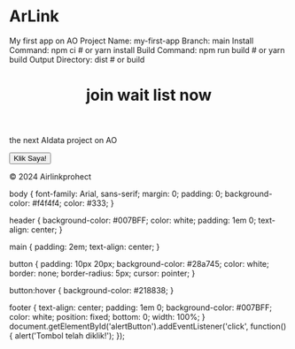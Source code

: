 # ArLink
My first app on AO
Project Name: my-first-app
Branch: main
Install Command: npm ci  # or yarn install
Build Command: npm run build  # or yarn build
Output Directory: dist  # or build
<!DOCTYPE html>
<html lang="en">
<head>
    <meta charset="UTF-8">
    <meta name="viewport" content="width=device-width, initial-scale=1.0">
    <title>Contoh Web Sederhana</title>
    <link rel="stylesheet" href="styles.css">
</head>
<body>
    <header>
        <h1>join wait list now</h1>
    </header>
    <main>
        <p>the next AIdata project on AO</p>
        <button id="alertButton">Klik Saya!</button>
    </main>
    <footer>
        <p>&copy; 2024 Airlinkprohect</p>
    </footer>
    <script src="script.js"></script>
</body>
</html>
body {
    font-family: Arial, sans-serif;
    margin: 0;
    padding: 0;
    background-color: #f4f4f4;
    color: #333;
}

header {
    background-color: #007BFF;
    color: white;
    padding: 1em 0;
    text-align: center;
}

main {
    padding: 2em;
    text-align: center;
}

button {
    padding: 10px 20px;
    background-color: #28a745;
    color: white;
    border: none;
    border-radius: 5px;
    cursor: pointer;
}

button:hover {
    background-color: #218838;
}

footer {
    text-align: center;
    padding: 1em 0;
    background-color: #007BFF;
    color: white;
    position: fixed;
    bottom: 0;
    width: 100%;
}
document.getElementById('alertButton').addEventListener('click', function() {
    alert('Tombol telah diklik!');
});

